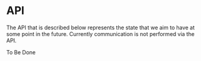 # API

The API that is described below represents the state that we aim to have at
some point in the future. Currently communication is not performed via the API.

To Be Done
